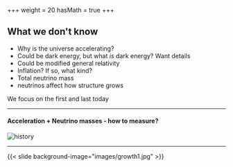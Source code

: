 +++
weight = 20
hasMath = true
+++

## What we don't know

- Why is the universe accelerating?
 - Could be dark energy, but what _is_ dark energy? Want details
 - Could be modified general relativity
- Inflation? If so, what kind?
- Total neutrino mass
 - neutrinos affect how structure grows

We focus on the first and last today

---

#### Acceleration + Neutrino masses - how to measure?

![history](images/history.jpg)

---

{{< slide background-image="images/growth1.jpg" >}}

